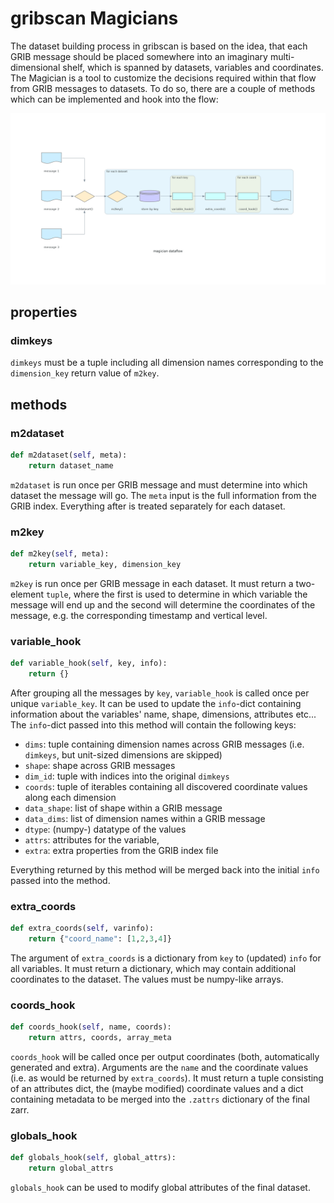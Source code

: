 # gribscan Magicians

The dataset building process in gribscan is based on the idea, that each GRIB message should be
placed somewhere into an imaginary multi-dimensional shelf, which is spanned by datasets, variables
and coordinates. The Magician is a tool to customize the decisions required within that flow from GRIB messages to datasets.
To do so, there are a couple of methods which can be implemented and hook into the flow:

![Magician dataflow](magician_dataflow.png)

## properties

### dimkeys
`dimkeys` must be a tuple including all dimension names corresponding to the `dimension_key` return value of `m2key`.

## methods

### m2dataset
```python
def m2dataset(self, meta):
    return dataset_name
```

`m2dataset` is run once per GRIB message and must determine into which dataset the message will go. The `meta` input is the full information from the GRIB index.
Everything after is treated separately for each dataset.

### m2key

```python
def m2key(self, meta):
    return variable_key, dimension_key
```

`m2key` is run once per GRIB message in each dataset. It must return a two-element `tuple`, where the first is used to determine in which variable the message will end up and the second will determine the coordinates of the message, e.g. the corresponding timestamp and vertical level.

### variable_hook

```python
def variable_hook(self, key, info):
    return {}
```

After grouping all the messages by `key`, `variable_hook` is called once per unique `variable_key`.
It can be used to update the `info`-dict containing information about the variables' name, shape, dimensions, attributes etc...
The `info`-dict passed into this method will contain the following keys:

* `dims`: tuple containing dimension names across GRIB messages (i.e. `dimkeys`, but unit-sized dimensions are skipped)
* `shape`: shape across GRIB messages
* `dim_id`: tuple with indices into the original `dimkeys`
* `coords`: tuple of iterables containing all discovered coordinate values along each dimension
* `data_shape`: list of shape within a GRIB message
* `data_dims`: list of dimension names within a GRIB message
* `dtype`: (numpy-) datatype of the values
* `attrs`: attributes for the variable,
* `extra`: extra properties from the GRIB index file

Everything returned by this method will be merged back into the initial `info` passed into the method.

### extra_coords

```python
def extra_coords(self, varinfo):
    return {"coord_name": [1,2,3,4]}
```

The argument of `extra_coords` is a dictionary from `key` to (updated) `info` for all variables.
It must return a dictionary, which may contain additional coordinates to the dataset.
The values must be numpy-like arrays.

### coords_hook

```python
def coords_hook(self, name, coords):
    return attrs, coords, array_meta
```

`coords_hook` will be called once per output coordinates (both, automatically generated and extra).
Arguments are the `name` and the coordinate values (i.e. as would be returned by `extra_coords`).
It must return a tuple consisting of an attributes dict, the (maybe modified) coordinate values and a dict containing metadata to be merged into the `.zattrs` dictionary of the final zarr.

### globals_hook

```python
def globals_hook(self, global_attrs):
    return global_attrs
```

`globals_hook` can be used to modify global attributes of the final dataset.
